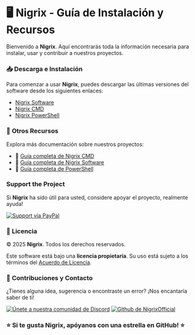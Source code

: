 # 🖥️ Nigrix - Guía de Instalación y Recursos

Bienvenido a **Nigrix**. Aquí encontrarás toda la información necesaria para instalar, usar y contribuir a nuestros proyectos.

### 📥 **Descarga e Instalación**

Para comenzar a usar **Nigrix**, puedes descargar las últimas versiones del software desde los siguientes enlaces:

- [Nigrix Software](https://github.com/NigrixOfficial/Nigrix_Software/releases/tag/Nigrix) 
- [Nigrix CMD](https://github.com/NigrixOfficial/Nigrix-CMD/releases/tag/Nigrix)
- [Nigrix PowerShell](https://github.com/NigrixOfficial/Nigrix-PowerShell/releases/tag/Nigrix) 

### 📝 **Otros Recursos**

Explora más documentación sobre nuestros proyectos:

- 📌 [Guía completa de Nigrix CMD](https://github.com/NigrixOfficial/Nigrix-CMD)
- 📌 [Guía completa de Nigrix Software](https://github.com/NigrixOfficial/Nigrix_Software)
- 📌 [Guía completa de PowerShell ](https://github.com/NigrixOfficial/Nigrix-PowerShell)


### Support the Project

Si **Nigrix** ha sido útil para usted, considere apoyar el proyecto, realmente ayuda!

[![Support via PayPal](https://img.shields.io/badge/Support-via%20PayPal-FFD700?style=for-the-badge&logo=paypal&logoColor=white)](https://paypal.me/)


### 🛑 **Licencia**

© 2025 **Nigrix**. Todos los derechos reservados.

Este software está bajo una **licencia propietaria**. Su uso está sujeto a los términos del [Acuerdo de Licencia](https://github.com/NigrixOfficial/.github/blob/main/LICENSE).


### 👥 **Contribuciones y Contacto**

¿Tienes alguna idea, sugerencia o encontraste un error? ¡Nos encantaría saber de ti!

[![Únete a nuestra comunidad de Discord](https://img.shields.io/badge/Join-Discord%20Community-5865F2?style=for-the-badge&logo=discord&logoColor=white)](https://discord.gg/MvZV9VkuNY)
[![Github de NigrixOfficial](https://img.shields.io/badge/Join-the%20Discussion-2D9F2D?style=for-the-badge&logo=github&logoColor=white)](https://github.com/NigrixOfficial)


### ⭐ **Si te gusta Nigrix, apóyanos con una estrella en GitHub!** ⭐
